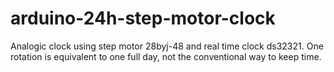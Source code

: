 # arduino-24h-step-motor-clock

Analogic clock using step motor 28byj-48 and real time clock ds32321. One rotation is equivalent to one full day, not the conventional way to keep time.

